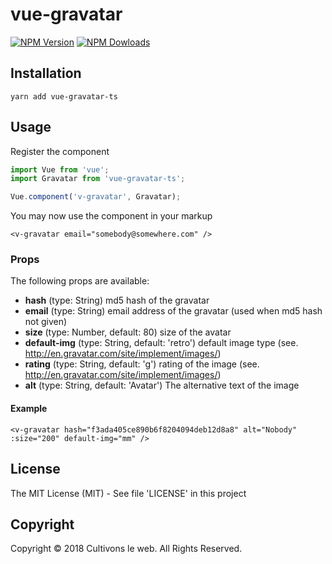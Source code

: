 # vue-gravatar

[![NPM Version](https://img.shields.io/npm/v/vue-gravatar.svg)](https://www.npmjs.com/package/vue-gravatar-ts)
[![NPM Dowloads](https://img.shields.io/npm/dm/vue-gravatar.svg)](https://www.npmjs.com/package/vue-gravatar-ts)



## Installation

```
yarn add vue-gravatar-ts
```

## Usage

Register the component

```js
import Vue from 'vue';
import Gravatar from 'vue-gravatar-ts';

Vue.component('v-gravatar', Gravatar);
```

You may now use the component in your markup

```vue
<v-gravatar email="somebody@somewhere.com" />
```

### Props

The following props are available:

* **hash** (type: String) md5 hash of the gravatar
* **email** (type: String) email address of the gravatar (used when md5 hash not given)
* **size** (type: Number, default: 80) size of the avatar
* **default-img** (type: String, default: 'retro') default image type (see. http://en.gravatar.com/site/implement/images/)
* **rating** (type: String, default: 'g') rating of the image (see. http://en.gravatar.com/site/implement/images/)
* **alt** (type: String, default: 'Avatar') The alternative text of the image

#### Example

```vue
<v-gravatar hash="f3ada405ce890b6f8204094deb12d8a8" alt="Nobody" :size="200" default-img="mm" />
```

## License

The MIT License (MIT) - See file 'LICENSE' in this project

## Copyright

Copyright © 2018 Cultivons le web. All Rights Reserved.

